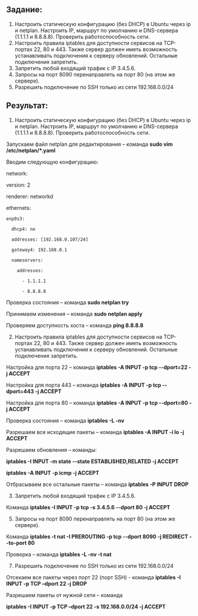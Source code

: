 ## Задание:
1. Настроить статическую конфигурацию (без DHCP) в Ubuntu через ip и netplan. Настроить IP, маршрут по умолчанию и DNS-сервера (1.1.1.1 и 8.8.8.8). Проверить работоспособность сети.
2. Настроить правила iptables для доступности сервисов на TCP-портах 22, 80 и 443. Также сервер должен иметь возможность устанавливать подключения к серверу обновлений. Остальные подключения запретить.
3. Запретить любой входящий трафик с IP 3.4.5.6.
4. Запросы на порт 8090 перенаправлять на порт 80 (на этом же сервере).
5. Разрешить подключение по SSH только из сети 192.168.0.0/24

## Результат:
1. Настроить статическую конфигурацию (без DHCP) в Ubuntu через ip и netplan. Настроить IP, маршрут по умолчанию и DNS-сервера (1.1.1.1 и 8.8.8.8). Проверить работоспособность сети.

Запускаем файл netplan для редактирования – команда **sudo vim /etc/netplan/*.yaml**

Вводим следующую конфигурацию:

network:

  version: 2
  
  renderer: networkd
  
  ethernets:
  
    enp0s3:
    
      dhcp4: no
      
      addresses: [192.168.0.107/24]
      
      gateway4: 192.168.0.1
      
      nameservers:
      
        addresses:
        
          - 1.1.1.1
          
          - 8.8.8.8
          

Проверка состояния – команда **sudo netplan try**

Принимаем изменения – команда **sudo netplan apply**

Проверяем доступность хоста – команда **ping 8.8.8.8**

2. Настроить правила iptables для доступности сервисов на TCP-портах 22, 80 и 443. Также сервер должен иметь возможность устанавливать подключения к серверу обновлений. Остальные подключения запретить.

Настройка для порта 22 – команда **iptables -A INPUT -p tcp --dport=22 -j ACCEPT**

Настройка для порта 443 – команда **iptables -A INPUT -p tcp --dport=443 -j ACCEPT**

Настройка для порта 80 – команда **iptables -A INPUT -p tcp --dport=80 -j ACCEPT**

Проверка состояния – команда **iptables -L -nv**

Разрешаем все исходящие пакеты – команда **iptables -A INPUT -i lo -j ACCEPT**

Разрешаем обновления – команды:

**iptables -I INPUT -m state --state ESTABLISHED,RELATED -j ACCEPT**

**iptables -A INPUT -p icmp -j ACCEPT**

Отбрасываем все остальные пакеты – команда **iptables -P INPUT DROP**

3. Запретить любой входящий трафик с IP 3.4.5.6.

Команда **iptables -I INPUT -p tcp -s 3.4.5.6 --dport 80 -j ACCEPT**

5. Запросы на порт 8090 перенаправлять на порт 80 (на этом же сервере).

Команда **iptables -t nat -I PREROUTING -p tcp --dport 8090 -j REDIRECT --to-port 80**

Проверка – команда **iptables -L -nv -t nat**

7. Разрешить подключение по SSH только из сети 192.168.0.0/24

Отсекаем все пакеты через порт 22 (порт SSH) - команда **iptables -I INPUT -p TCP –dport 22 -j DROP**

Разрешаем пакеты от нужной сети – команда

**iptables -I INPUT -p TCP –dport 22 -s 192.168.0.0/24 -j ACCEPT**
